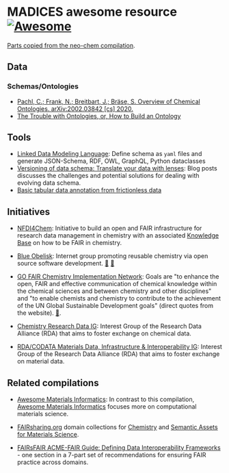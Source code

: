 # MADICES awesome resource [![Awesome](https://cdn.rawgit.com/sindresorhus/awesome/d7305f38d29fed78fa85652e3a63e154dd8e8829/media/badge.svg)](https://github.com/sindresorhus/awesome)

[Parts copied from the neo-chem compilation](https://github.com/neo-chem/awesome-chemical-data).

## Data


### Schemas/Ontologies

- [Pachl, C.; Frank, N.; Breitbart, J.; Bräse, S. Overview of Chemical Ontologies. arXiv:2002.03842 [cs] 2020.](https://arxiv.org/pdf/2002.03842.pdf)
- [The Trouble with Ontologies, or, How to Build an Ontology](https://cthoyt.com/2020/05/12/building-an-ontology.html)

## Tools

- [Linked Data Modeling Language](https://linkml.io/): Define schema as `yaml` files and generate JSON-Schema, RDF, OWL, GraphQL, Python dataclasses
- [Versioning of data schema: Translate your data with lenses](https://www.inkandswitch.com/cambria/): Blog posts discusses the challenges and potential solutions for dealing with evolving data schema. 
- [Basic tabular data annotation from frictionless data](https://specs.frictionlessdata.io/table-schema/#name)


## Initiatives 

- [NFDI4Chem](https://www.nfdi4chem.de/): Initiative to build an open and FAIR infrastructure for research data management in chemistry with an associated [Knowledge Base](https://knowledgebase.nfdi4chem.de) on how to be FAIR in chemistry.

- [Blue Obelisk](https://blueobelisk.github.io/): Internet group promoting reusable chemistry via open source software development. [📄](https://pubs.acs.org/doi/10.1021/ci050400b) [📄](https://jcheminf.biomedcentral.com/articles/10.1186/1758-2946-3-37)

- [GO FAIR Chemistry Implementation Network](https://www.go-fair.org/implementation-networks/overview/chemistryin/): Goals are "to enhance the open, FAIR and effective communication of chemical knowledge within the chemical sciences and between chemistry and other disciplines" and "to enable chemists and chemistry to contribute to the achievement of the UN Global Sustainable Development goals" (direct quotes from the website). [📄](https://www.mitpressjournals.org/doi/full/10.1162/dint_a_00035).

- [Chemistry Research Data IG](https://www.rd-alliance.org/groups/chemistry-research-data-interest-group.html): Interest Group of the Research Data Alliance (RDA) that aims to foster exchange on chemical data.

- [RDA/CODATA Materials Data, Infrastructure & Interoperability IG](https://www.rd-alliance.org/groups/rdacodata-materials-data-infrastructure-interoperability-ig.html): Interest Group of the Research Data Alliance (RDA) that aims to foster exchange on material data.



## Related compilations

- [Awesome Materials Informatics](https://github.com/tilde-lab/awesome-materials-informatics): In contrast to this compilation, [Awesome Materials Informatics](https://github.com/tilde-lab/awesome-materials-informatics) focuses more on computational materials science.

- [FAIRsharing.org](https://fairsharing.org) domain collections for [Chemistry](https://fairsharing.org/collection/Chemistry) and [Semantic Assets for Materials Science](https://fairsharing.org/collection/SemanticAssetsMatSci).

- [FAIRsFAIR ACME-FAIR Guide: Defining Data Interoperability Frameworks](https://zenodo.org/record/5775552) - one section in a 7-part set of recommendations for ensuring FAIR practice across domains.

